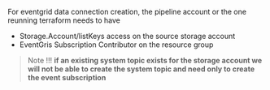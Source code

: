 For eventgrid data connection creation, the pipeline account or the one reunning terraform needs to have 
- Storage.Account/listKeys access on the source storage account
- EventGris Subscription Contributor on the resource group

> Note !!! **if an existing system topic exists for the storage account we will not be able to create the system topic and need only to create the event subscription**
